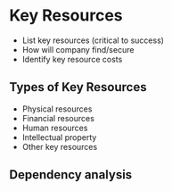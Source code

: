 # Key Resources

* List key resources (critical to success)
* How will company find/secure
* Identify key resource costs

## Types of Key Resources

* Physical resources
* Financial resources
* Human resources
* Intellectual property
* Other key resources

## Dependency analysis